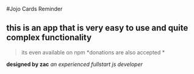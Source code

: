 #Jojo Cards Reminder 
## this is an app that is very easy to use and quite complex functionality
>its even available on npm 
*donations are also accepted *

**designed by zac**
*an experienced fullstart js developer*